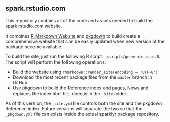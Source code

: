 
## spark.rstudio.com

This repository contains all of the code and assets needed to build the spark.rstudio.com website.

It combines [R Markdown Website](http://rmarkdown.rstudio.com/rmarkdown_websites.html) and [pkgdown](http://hadley.github.io/pkgdown/) to build create a comprehensive website that can be easily updated when new version of the package become available.

To build the site, just run the following R script: ``_scripts/generate_site.R``. The script will perform the following operations:

- Build the website using ``rmarkdown::render_site(encoding = 'UTF-8')``
- Download the most recent package files from the ``master`` branch in GitHub
- Use pkgdown to build the Reference index and pages, News and replaces the index.html file, directly in the ``_site`` folder.

As of this version, the `_site.yml`file controls both the site and the pkgdown Reference index.  Future versions will separate the two so that the `_pkgdown.yml` file can exists inside the actual sparklyr package repository. 


